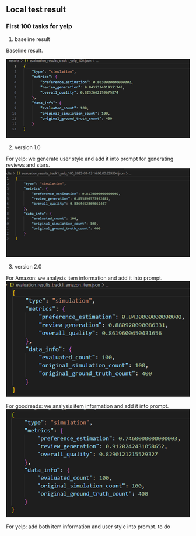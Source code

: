 ## Local test result 
### First 100 tasks for yelp 
1. baseline result

Baseline result.

![baseline](yelp_100_baseline.png)

2. version 1.0

For yelp: we generate user style and add it into prompt for generating reviews and stars.
![user style](yelp_100_user.png)

3. version 2.0 

For Amazon: we analysis item information and add it into prompt.
![item info amazon](amazon_100_item.png)

For goodreads: we analysis item information and add it into prompt.
![item info goodreads](goodreads_100_item.png)

For yelp: add both item information and user style into prompt.
to do